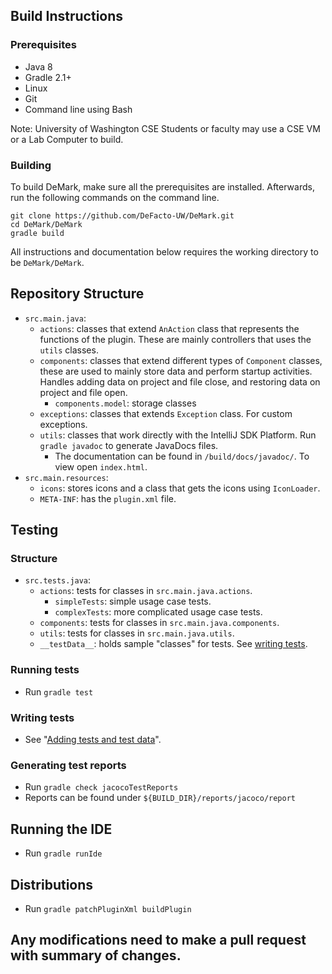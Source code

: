  ## Build Instructions
 ### Prerequisites
 - Java 8
 - Gradle 2.1+
 - Linux
 - Git
 - Command line using Bash
 
 Note: University of Washington CSE Students or faculty may use a CSE VM or a Lab Computer to build.
 
 ### Building
 To build DeMark, make sure all the prerequisites are installed. Afterwards, run the following commands on the command line.
 ```
 git clone https://github.com/DeFacto-UW/DeMark.git
 cd DeMark/DeMark
 gradle build
 ```

All instructions and documentation below requires the working directory to be `DeMark/DeMark`.

## Repository Structure
- `src.main.java`: 
  - `actions`: classes that extend `AnAction` class that represents the functions of the plugin.
  These are mainly controllers that uses the `utils` classes. 
  - `components`: classes that extend different types of `Component` classes, these are used to mainly
  store data and perform startup activities. Handles adding data on project and file close, and restoring data on project
  and file open. 
    - `components.model`: storage classes
  - `exceptions`: classes that extends `Exception` class. For custom exceptions. 
  - `utils`: classes that work directly with the IntelliJ SDK Platform. Run `gradle javadoc` to generate JavaDocs files.
    - The documentation can be found in `/build/docs/javadoc/`. To view open `index.html`.
- `src.main.resources`:
  - `icons`: stores icons and a class that gets the icons using `IconLoader`.
  - `META-INF`: has the `plugin.xml` file.

## Testing

### Structure
- `src.tests.java`:
  - `actions`: tests for classes in `src.main.java.actions`. 
    - `simpleTests`: simple usage case tests. 
    - `complexTests`: more complicated usage case tests.
  - `components`: tests for classes in `src.main.java.components`.
  - `utils`: tests for classes in `src.main.java.utils`.
  - `__testData__`: holds sample "classes" for tests. See [writing tests](#writing-tests).

### Running tests 
- Run `gradle test`

### Writing tests
- See "[Adding tests and test data](https://github.com/DeFacto-UW/DeMark/blob/master/DeMark/src/tests/adding-tests-and-data.md)".

### Generating test reports
- Run `gradle check jacocoTestReports`
- Reports can be found under `${BUILD_DIR}/reports/jacoco/report`

## Running the IDE
- Run `gradle runIde`

## Distributions
- Run `gradle patchPluginXml buildPlugin`

## Any modifications need to make a pull request with summary of changes. 
